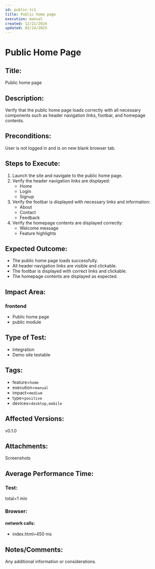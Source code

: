 ```yaml
---
id: public-tc1
title: Public home page
execution: manual
created: 12/21/2024
updated: 02/14/2025
---
```


# Public Home Page

## Title:

Public home page

## Description:

Verify that the public home page loads correctly with all necessary components such as header navigation links, footbar, and homepage contents.

## Preconditions:

User is not logged in and is on new blank browser tab.

## Steps to Execute:

1. Launch the site and navigate to the public home page.
2. Verify the header navigation links are displayed:
   - Home
   - Login
   - Signup
3. Verify the footbar is displayed with necessary links and information:
   - About
   - Contact
   - Feedback
4. Verify the homepage contents are displayed correctly:
   - Welcome message
   - Feature highlights

## Expected Outcome:

- The public home page loads successfully.
- All header navigation links are visible and clickable.
- The footbar is displayed with correct links and clickable.
- The homepage contents are displayed as expected.

## Impact Area:

### frontend

- Public home page
- public module

## Type of Test:

- Integration
- Demo site testable

## Tags:

- feature=`home`
- execution=`manual`
- impact=`medium`
- type=`positive`
- devices=`desktop,mobile`

## Affected Versions:

v0.1.0

## Attachments:

Screenshots

## Average Performance Time:

### Test:

total=1 min

### Browser:

#### network calls:

- index.html=450 ms

## Notes/Comments:

Any additional information or considerations.
